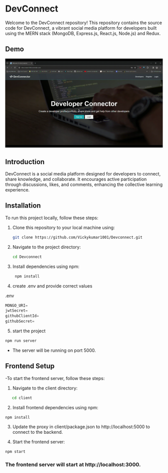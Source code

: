 # DevConnect

Welcome to the DevConnect repository! This repository contains the source code for DevConnect, a vibrant social media platform for developers built using the MERN stack (MongoDB, Express.js, React.js, Node.js) and Redux.

## Demo

![Screenshot](demo.gif)

## Introduction

DevConnect is a social media platform designed for developers to connect, share knowledge, and collaborate. It encourages active participation through discussions, likes, and comments, enhancing the collective learning experience.

## Installation

To run this project locally, follow these steps:

1. Clone this repository to your local machine using:
   ```bash
   git clone https://github.com/Vickykumar1001/Devconnect.git
   ```
2. Navigate to the project directory:
   ```bash
   cd Devconnect
   ```
3. Install dependencies using npm:

   ```bash
    npm install

   ```

4. create .env and provide correct values

.env

```js
MONGO_URI=
jwtSecret=
githubClientId=
githubSecret=
```

5. start the project

```sh
npm run server
```

- The server will be running on port 5000.

## Frontend Setup

-To start the frontend server, follow these steps:

1. Navigate to the client directory:

```bash
   cd client
```

2. Install frontend dependencies using npm:

```bash
npm install
```

3. Update the proxy in client/package.json to http://localhost:5000 to connect to the backend.

4. Start the frontend server:

```bash
npm start
```

### The frontend server will start at http://localhost:3000.
